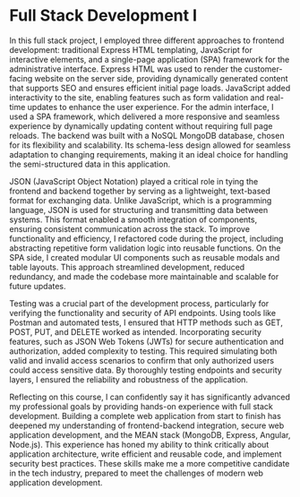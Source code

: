 # Full Stack Development I
In this full stack project, I employed three different approaches to frontend development: traditional Express HTML templating, JavaScript for interactive elements, and a single-page application (SPA) framework for the administrative interface. Express HTML was used to render the customer-facing website on the server side, providing dynamically generated content that supports SEO and ensures efficient initial page loads. JavaScript added interactivity to the site, enabling features such as form validation and real-time updates to enhance the user experience. For the admin interface, I used a SPA framework, which delivered a more responsive and seamless experience by dynamically updating content without requiring full page reloads. The backend was built with a NoSQL MongoDB database, chosen for its flexibility and scalability. Its schema-less design allowed for seamless adaptation to changing requirements, making it an ideal choice for handling the semi-structured data in this application.

JSON (JavaScript Object Notation) played a critical role in tying the frontend and backend together by serving as a lightweight, text-based format for exchanging data. Unlike JavaScript, which is a programming language, JSON is used for structuring and transmitting data between systems. This format enabled a smooth integration of components, ensuring consistent communication across the stack. To improve functionality and efficiency, I refactored code during the project, including abstracting repetitive form validation logic into reusable functions. On the SPA side, I created modular UI components such as reusable modals and table layouts. This approach streamlined development, reduced redundancy, and made the codebase more maintainable and scalable for future updates.

Testing was a crucial part of the development process, particularly for verifying the functionality and security of API endpoints. Using tools like Postman and automated tests, I ensured that HTTP methods such as GET, POST, PUT, and DELETE worked as intended. Incorporating security features, such as JSON Web Tokens (JWTs) for secure authentication and authorization, added complexity to testing. This required simulating both valid and invalid access scenarios to confirm that only authorized users could access sensitive data. By thoroughly testing endpoints and security layers, I ensured the reliability and robustness of the application.

Reflecting on this course, I can confidently say it has significantly advanced my professional goals by providing hands-on experience with full stack development. Building a complete web application from start to finish has deepened my understanding of frontend-backend integration, secure web application development, and the MEAN stack (MongoDB, Express, Angular, Node.js). This experience has honed my ability to think critically about application architecture, write efficient and reusable code, and implement security best practices. These skills make me a more competitive candidate in the tech industry, prepared to meet the challenges of modern web application development.
